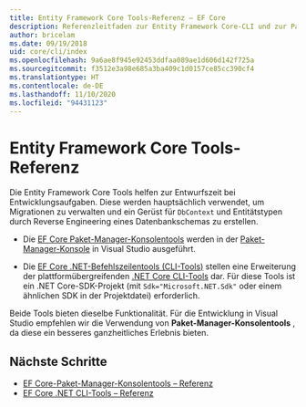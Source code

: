 ```yaml
---
title: Entity Framework Core Tools-Referenz – EF Core
description: Referenzleitfaden zur Entity Framework Core-CLI und zur Paket-Manager-Konsole in Visual Studio
author: bricelam
ms.date: 09/19/2018
uid: core/cli/index
ms.openlocfilehash: 9a6ae8f945e92453ddfaa089ae1d606d142f725a
ms.sourcegitcommit: f3512e3a98e685a3ba409c1d0157ce85cc390cf4
ms.translationtype: HT
ms.contentlocale: de-DE
ms.lasthandoff: 11/10/2020
ms.locfileid: "94431123"
---
```

# <a name="entity-framework-core-tools-reference"></a>Entity Framework Core Tools-Referenz

Die Entity Framework Core Tools helfen zur Entwurfszeit bei Entwicklungsaufgaben. Diese werden hauptsächlich verwendet, um Migrationen zu verwalten und ein Gerüst für `DbContext` und Entitätstypen durch Reverse Engineering eines Datenbankschemas zu erstellen.

* Die [EF Core Paket-Manager-Konsolentools](xref:core/cli/powershell) werden in der [Paket-Manager-Konsole](/nuget/tools/package-manager-console) in Visual Studio ausgeführt.

* Die [EF Core .NET-Befehlszeilentools (CLI-Tools)](xref:core/cli/dotnet) stellen eine Erweiterung der plattformübergreifenden [.NET Core CLI-Tools](/dotnet/core/tools/) dar. Für diese Tools ist ein .NET Core-SDK-Projekt (mit `Sdk="Microsoft.NET.Sdk"` oder einem ähnlichen SDK in der Projektdatei) erforderlich.

Beide Tools bieten dieselbe Funktionalität. Für die Entwicklung in Visual Studio empfehlen wir die Verwendung von **Paket-Manager-Konsolentools** , da diese ein besseres ganzheitliches Erlebnis bieten.

## <a name="next-steps"></a>Nächste Schritte

* [EF Core-Paket-Manager-Konsolentools – Referenz](xref:core/cli/powershell)
* [EF Core .NET CLI-Tools – Referenz](xref:core/cli/dotnet)
